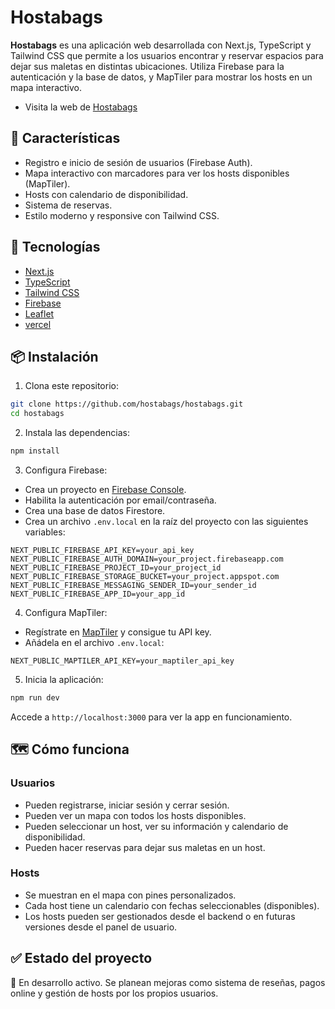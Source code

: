 # Hostabags

**Hostabags** es una aplicación web desarrollada con Next.js, TypeScript y Tailwind CSS que permite a los usuarios encontrar y reservar espacios para dejar sus maletas en distintas ubicaciones. Utiliza Firebase para la autenticación y la base de datos, y MapTiler para mostrar los hosts en un mapa interactivo.

- Visita la web de [Hostabags](https://hostabags.vercel.app/)

## 🧳 Características

- Registro e inicio de sesión de usuarios (Firebase Auth).
- Mapa interactivo con marcadores para ver los hosts disponibles (MapTiler).
- Hosts con calendario de disponibilidad.
- Sistema de reservas.
- Estilo moderno y responsive con Tailwind CSS.

## 🚀 Tecnologías

- [Next.js](https://nextjs.org/)
- [TypeScript](https://www.typescriptlang.org/)
- [Tailwind CSS](https://tailwindcss.com/)
- [Firebase](https://firebase.google.com/)
- [Leaflet](https://leafletjs.com/)
- [vercel](https://vercel.com/)

## 📦 Instalación

1. Clona este repositorio:

```bash
git clone https://github.com/hostabags/hostabags.git
cd hostabags
```

2. Instala las dependencias:

```bash
npm install
```

3. Configura Firebase:

- Crea un proyecto en [Firebase Console](https://console.firebase.google.com/).
- Habilita la autenticación por email/contraseña.
- Crea una base de datos Firestore.
- Crea un archivo `.env.local` en la raíz del proyecto con las siguientes variables:

```
NEXT_PUBLIC_FIREBASE_API_KEY=your_api_key
NEXT_PUBLIC_FIREBASE_AUTH_DOMAIN=your_project.firebaseapp.com
NEXT_PUBLIC_FIREBASE_PROJECT_ID=your_project_id
NEXT_PUBLIC_FIREBASE_STORAGE_BUCKET=your_project.appspot.com
NEXT_PUBLIC_FIREBASE_MESSAGING_SENDER_ID=your_sender_id
NEXT_PUBLIC_FIREBASE_APP_ID=your_app_id
```

4. Configura MapTiler:

- Regístrate en [MapTiler](https://www.maptiler.com/) y consigue tu API key.
- Añádela en el archivo `.env.local`:

```
NEXT_PUBLIC_MAPTILER_API_KEY=your_maptiler_api_key
```

5. Inicia la aplicación:

```bash
npm run dev
```

Accede a `http://localhost:3000` para ver la app en funcionamiento.

## 🗺️ Cómo funciona

### Usuarios

- Pueden registrarse, iniciar sesión y cerrar sesión.
- Pueden ver un mapa con todos los hosts disponibles.
- Pueden seleccionar un host, ver su información y calendario de disponibilidad.
- Pueden hacer reservas para dejar sus maletas en un host.

### Hosts

- Se muestran en el mapa con pines personalizados.
- Cada host tiene un calendario con fechas seleccionables (disponibles).
- Los hosts pueden ser gestionados desde el backend o en futuras versiones desde el panel de usuario.

## ✅ Estado del proyecto

🚧 En desarrollo activo. Se planean mejoras como sistema de reseñas, pagos online y gestión de hosts por los propios usuarios.

